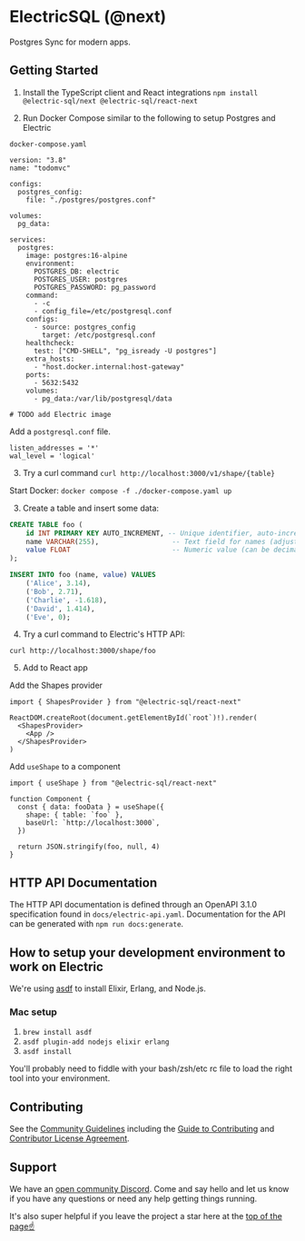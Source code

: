 # ElectricSQL (@next)

Postgres Sync for modern apps.

## Getting Started

1. Install the TypeScript client and React integrations
`npm install @electric-sql/next @electric-sql/react-next`

2. Run Docker Compose similar to the following to setup Postgres and Electric

`docker-compose.yaml`

```docker
version: "3.8"
name: "todomvc"

configs:
  postgres_config:
    file: "./postgres/postgres.conf"

volumes:
  pg_data:

services:
  postgres:
    image: postgres:16-alpine
    environment:
      POSTGRES_DB: electric
      POSTGRES_USER: postgres
      POSTGRES_PASSWORD: pg_password
    command:
      - -c
      - config_file=/etc/postgresql.conf
    configs:
      - source: postgres_config
        target: /etc/postgresql.conf
    healthcheck:
      test: ["CMD-SHELL", "pg_isready -U postgres"]
    extra_hosts:
      - "host.docker.internal:host-gateway"
    ports:
      - 5632:5432
    volumes:
      - pg_data:/var/lib/postgresql/data

# TODO add Electric image
```

Add a `postgresql.conf` file.

```
listen_addresses = '*'
wal_level = 'logical'
```

3. Try a curl command
`curl http://localhost:3000/v1/shape/{table}`

Start Docker: `docker compose -f ./docker-compose.yaml up`

3. Create a table and insert some data:

```sql
CREATE TABLE foo (
    id INT PRIMARY KEY AUTO_INCREMENT, -- Unique identifier, auto-incrementing
    name VARCHAR(255),                  -- Text field for names (adjust size as needed)
    value FLOAT                         -- Numeric value (can be decimal)
);

INSERT INTO foo (name, value) VALUES 
    ('Alice', 3.14),
    ('Bob', 2.71),
    ('Charlie', -1.618),
    ('David', 1.414),
    ('Eve', 0);
```

4. Try a curl command to Electric's HTTP API:

`curl http://localhost:3000/shape/foo`

5. Add to React app

Add the Shapes provider
```tsx
import { ShapesProvider } from "@electric-sql/react-next"

ReactDOM.createRoot(document.getElementById(`root`)!).render(
  <ShapesProvider>
    <App />
  </ShapesProvider>
)
```

Add `useShape` to a component
```tsx
import { useShape } from "@electric-sql/react-next"

function Component {
  const { data: fooData } = useShape({
    shape: { table: `foo` },
    baseUrl: `http://localhost:3000`,
  })

  return JSON.stringify(foo, null, 4)
}
```

## HTTP API Documentation

The HTTP API documentation is defined through an OpenAPI 3.1.0 specification found in `docs/electric-api.yaml`. Documentation for the API can be generated with `npm run docs:generate`.

## How to setup your development environment to work on Electric

We're using [asdf](https://asdf-vm.com/) to install Elixir, Erlang, and Node.js.

### Mac setup

1. `brew install asdf`
2. `asdf plugin-add nodejs elixir erlang`
3. `asdf install`

You'll probably need to fiddle with your bash/zsh/etc rc file to load the right tool into your environment.

## Contributing

See the [Community Guidelines](https://github.com/electric-sql/electric/blob/main/CODE_OF_CONDUCT.md) including the [Guide to Contributing](https://github.com/electric-sql/electric/blob/main/CONTRIBUTING.md) and [Contributor License Agreement](https://github.com/electric-sql/electric/blob/main/CLA.md).

## Support

We have an [open community Discord](https://discord.electric-sql.com). Come and say hello and let us know if you have any questions or need any help getting things running.

It's also super helpful if you leave the project a star here at the [top of the page☝️](#start-of-content)
